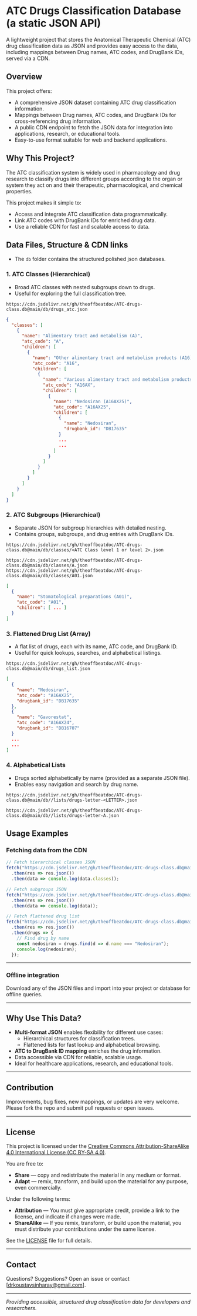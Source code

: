 # ATC Drugs Classification Database (a static JSON API)

A lightweight project that stores the Anatomical Therapeutic Chemical (ATC) drug classification data as JSON and provides easy access to the data, including mappings between Drug names, ATC codes, and DrugBank IDs, served via a CDN.

## Overview
This project offers:
- A comprehensive JSON dataset containing ATC drug classification information.
- Mappings between Drug names, ATC codes, and DrugBank IDs for cross-referencing drug information.
- A public CDN endpoint to fetch the JSON data for integration into applications, research, or educational tools.
- Easy-to-use format suitable for web and backend applications.

## Why This Project?
The ATC classification system is widely used in pharmacology and drug research to classify drugs into different groups according to the organ or system they act on and their therapeutic, pharmacological, and chemical properties.

This project makes it simple to:
- Access and integrate ATC classification data programmatically.
- Link ATC codes with DrugBank IDs for enriched drug data.
- Use a reliable CDN for fast and scalable access to data.

## Data Files, Structure & CDN links
- The `db` folder contains the structured polished json databases.
### 1. ATC Classes (Hierarchical)
- Broad ATC classes with nested subgroups down to drugs.
- Useful for exploring the full classification tree.

```CDN
https://cdn.jsdelivr.net/gh/theoffbeatdoc/ATC-drugs-class.db@main/db/drugs_atc.json
```

```json
{
  "classes": [
    {
      "name": "Alimentary tract and metabolism (A)",
      "atc_code": "A",
      "children": [
        {
          "name": "Other alimentary tract and metabolism products (A16)",
          "atc_code": "A16",
          "children": [
            {
              "name": "Various alimentary tract and metabolism products (A16AX)",
              "atc_code": "A16AX",
              "children": [
                {
                  "name": "Nedosiran (A16AX25)",
                  "atc_code": "A16AX25",
                  "children": [
                    {
                      "name": "Nedosiran",
                      "drugbank_id": "DB17635"
                    }
                    ...
                    ...
                  ]
                }
              ]
            }
          ]
        }
      ]
    }
  ]
}
```

### 2. ATC Subgroups (Hierarchical)
- Separate JSON for subgroup hierarchies with detailed nesting.
- Contains groups, subgroups, and drug entries with DrugBank IDs.

```CDN
https://cdn.jsdelivr.net/gh/theoffbeatdoc/ATC-drugs-class.db@main/db/classes/<ATC Class level 1 or level 2>.json

https://cdn.jsdelivr.net/gh/theoffbeatdoc/ATC-drugs-class.db@main/db/classes/A.json
https://cdn.jsdelivr.net/gh/theoffbeatdoc/ATC-drugs-class.db@main/db/classes/A01.json
```


```json
[
  {
    "name": "Stomatological preparations (A01)",
    "atc_code": "A01",
    "children": [ ... ]
  }
]
```


### 3. Flattened Drug List (Array)
- A flat list of drugs, each with its name, ATC code, and DrugBank ID.
- Useful for quick lookups, searches, and alphabetical listings.

```
https://cdn.jsdelivr.net/gh/theoffbeatdoc/ATC-drugs-class.db@main/db/drugs_list.json
```


```json
[
  {
    "name": "Nedosiran",
    "atc_code": "A16AX25",
    "drugbank_id": "DB17635"
  },
  {
    "name": "Gavorestat",
    "atc_code": "A16AX24",
    "drugbank_id": "DB16707"
  }
  ...
  ...
]

```

### 4. Alphabetical Lists
- Drugs sorted alphabetically by name (provided as a separate JSON file).
- Enables easy navigation and search by drug name.

```CDN
https://cdn.jsdelivr.net/gh/theoffbeatdoc/ATC-drugs-class.db@main/db//lists/drugs-letter-<LETTER>.json

https://cdn.jsdelivr.net/gh/theoffbeatdoc/ATC-drugs-class.db@main/db//lists/drugs-letter-A.json
```

## Usage Examples

### Fetching data from the CDN

```js
// Fetch hierarchical classes JSON
fetch("https://cdn.jsdelivr.net/gh/theoffbeatdoc/ATC-drugs-class.db@main/db/drugs_atc.json")
  .then(res => res.json())
  .then(data => console.log(data.classes));

// Fetch subgroups JSON
fetch("https://cdn.jsdelivr.net/gh/theoffbeatdoc/ATC-drugs-class.db@main/db/classes/A01.json")
  .then(res => res.json())
  .then(data => console.log(data));

// Fetch flattened drug list
fetch("https://cdn.jsdelivr.net/gh/theoffbeatdoc/ATC-drugs-class.db@main/db/drugs_list.json")
  .then(res => res.json())
  .then(drugs => {
    // Find drug by name
    const nedosiran = drugs.find(d => d.name === "Nedosiran");
    console.log(nedosiran);
  });

```

---
### Offline integration
Download any of the JSON files and import into your project or database for offline queries.

---

## Why Use This Data?
- **Multi-format JSON** enables flexibility for different use cases:
    - Hierarchical structures for classification trees.
    - Flattened lists for fast lookup and alphabetical browsing.
- **ATC to DrugBank ID mapping** enriches the drug information.
- Data accessible via CDN for reliable, scalable usage.
- Ideal for healthcare applications, research, and educational tools.

---

## Contribution
Improvements, bug fixes, new mappings, or updates are very welcome. Please fork the repo and submit pull requests or open issues.

---
## License

This project is licensed under the [Creative Commons Attribution-ShareAlike 4.0 International License (CC BY-SA 4.0)](https://creativecommons.org/licenses/by-sa/4.0/).

You are free to:
- **Share** — copy and redistribute the material in any medium or format.
- **Adapt** — remix, transform, and build upon the material for any purpose, even commercially.

Under the following terms:
- **Attribution** — You must give appropriate credit, provide a link to the license, and indicate if changes were made.
- **ShareAlike** — If you remix, transform, or build upon the material, you must distribute your contributions under the same license.

See the [LICENSE](LICENSE) file for full details.

---
## Contact

Questions? Suggestions? Open an issue or contact [drkoustavsinharay@gmail.com].

---

_Providing accessible, structured drug classification data for developers and researchers._